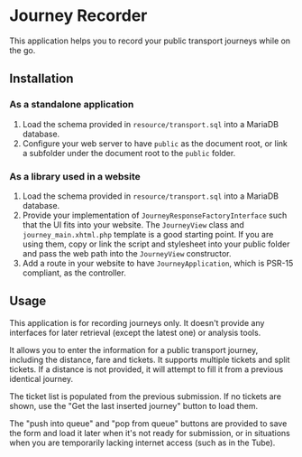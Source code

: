 # Journey Recorder

This application helps you to record your public transport journeys while on the go.

## Installation
### As a standalone application
1. Load the schema provided in `resource/transport.sql` into a MariaDB database.
2. Configure your web server to have `public` as the document root, or link a subfolder
under the document root to the `public` folder.

### As a library used in a website
1. Load the schema provided in `resource/transport.sql` into a MariaDB database.
2. Provide your implementation of `JourneyResponseFactoryInterface` such that the UI fits into your website.
The `JourneyView` class and `journey_main.xhtml.php` template is a good starting point.
If you are using them, copy or link the script and stylesheet into your public folder
and pass the web path into the `JourneyView` constructor.
3. Add a route in your website to have `JourneyApplication`, which is PSR-15 compliant, as the controller.

## Usage
This application is for recording journeys only.
It doesn't provide any interfaces for later retrieval (except the latest one)
or analysis tools.

It allows you to enter the information for a public transport journey, including the distance, fare and tickets.
It supports multiple tickets and split tickets.
If a distance is not provided, it will attempt to fill it from a previous identical journey.

The ticket list is populated from the previous submission. 
If no tickets are shown, use the "Get the last inserted journey" button to load them.

The "push into queue" and "pop from queue" buttons are provided to save the form and load it later
when it's not ready for submission, or in situations when you are temporarily lacking internet access
(such as in the Tube).
